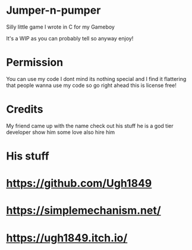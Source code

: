 # Jumper-n-pumper
Silly little game I wrote in C for my Gameboy

It's a WIP as you can probably tell so anyway enjoy!

# Permission
You can use my code I dont mind its nothing special and I find it flattering that people wanna use my code so go right ahead this is license free!

# Credits
My friend came up with the name check out his stuff he is a god tier developer show him some love
also hire him 
# His stuff
# https://github.com/Ugh1849
# https://simplemechanism.net/
# https://ugh1849.itch.io/
